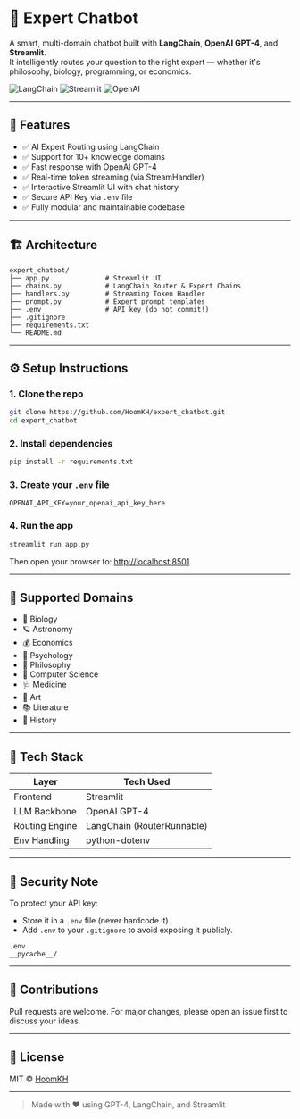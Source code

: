 # 🧠 Expert Chatbot

A smart, multi-domain chatbot built with **LangChain**, **OpenAI GPT-4**, and **Streamlit**.  
It intelligently routes your question to the right expert — whether it's philosophy, biology, programming, or economics.

![LangChain](https://img.shields.io/badge/langchain-v0.1.17-blue)
![Streamlit](https://img.shields.io/badge/streamlit-%F0%9F%A7%A1-red)
![OpenAI](https://img.shields.io/badge/openai-GPT4-green)

---

## 🌟 Features

- ✅ AI Expert Routing using LangChain
- ✅ Support for 10+ knowledge domains
- ✅ Fast response with OpenAI GPT-4
- ✅ Real-time token streaming (via StreamHandler)
- ✅ Interactive Streamlit UI with chat history
- ✅ Secure API Key via `.env` file
- ✅ Fully modular and maintainable codebase

---

## 🏗️ Architecture

```text
expert_chatbot/
├── app.py              # Streamlit UI
├── chains.py           # LangChain Router & Expert Chains
├── handlers.py         # Streaming Token Handler
├── prompt.py           # Expert prompt templates
├── .env                # API key (do not commit!)
├── .gitignore
├── requirements.txt
└── README.md
````

---

## ⚙️ Setup Instructions

### 1. Clone the repo

```bash
git clone https://github.com/HoomKH/expert_chatbot.git
cd expert_chatbot
```

### 2. Install dependencies

```bash
pip install -r requirements.txt
```

### 3. Create your `.env` file

```env
OPENAI_API_KEY=your_openai_api_key_here
```

### 4. Run the app

```bash
streamlit run app.py
```

Then open your browser to: [http://localhost:8501](http://localhost:8501)

---

## 💬 Supported Domains

* 🧬 Biology
* 🪐 Astronomy
* 💰 Economics
* 🧠 Psychology
* 📜 Philosophy
* 💾 Computer Science
* 🩺 Medicine
* 🎨 Art
* 📚 Literature
* 📖 History

---

## 🧪 Tech Stack

| Layer          | Tech Used                  |
| -------------- | -------------------------- |
| Frontend       | Streamlit                  |
| LLM Backbone   | OpenAI GPT-4               |
| Routing Engine | LangChain (RouterRunnable) |
| Env Handling   | python-dotenv              |

---

## 🔐 Security Note

To protect your API key:

* Store it in a `.env` file (never hardcode it).
* Add `.env` to your `.gitignore` to avoid exposing it publicly.

```gitignore
.env
__pycache__/
```

---

## 🙌 Contributions

Pull requests are welcome. For major changes, please open an issue first to discuss your ideas.

---

## 📄 License

MIT © [HoomKH](https://github.com/HoomKH)

---

> Made with ❤️ using GPT-4, LangChain, and Streamlit

